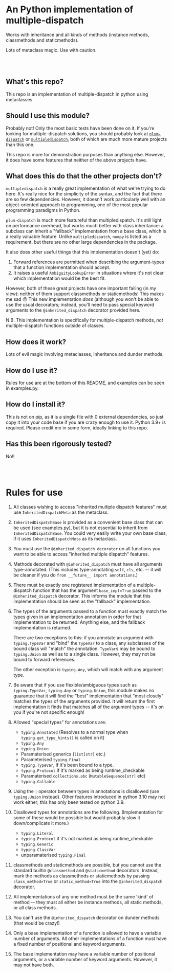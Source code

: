 # An Python implementation of multiple-dispatch

Works with inheritance and all kinds of methods (instance methods, classmethods and staticmethods).

Lots of metaclass magic. Use with caution.

<br><br>

## What's this repo?
This repo is an implementation of multiple-dispatch in python using metaclasses.

## Should I use this module?
Probably not! Only the most basic tests have been done on it.
If you're looking for multiple-dispatch solutions, you should probably look at [`plum-dispatch`](https://github.com/wesselb/plum) or [`multipledispatch`](https://pypi.org/project/multipledispatch/#description), both of which are much more mature projects than this one.

This repo is more for demonstration purposes than anything else. However, it does have some features that neither of the above projects have.

## What does this do that the other projects don't?
`multipledispatch` is a really great implementation of what we're trying to do here.
It's really nice for the simplicity of the syntax, and the fact that there are so few dependencies.
However, it doesn't work particularly well with an object-oriented approach to programming, one of the most popular programming paradigms in Python.

`plum-dispatch` is much more featureful than multipledispatch.
It's still light on performance overhead, but works much better with class inheritance: a subclass can inherit a "fallback" implementation from a base class, which is a really valuable feature.
Unlike `multipledispatch`, `numpy` is listed as a requirement, but there are no other large dependencies in the package.

It also does other useful things that this implementation doesn't (yet) do:
1. Forward references are permitted when describing the argument-types that a function implementation should accept.
2. It raises a useful `AmbiguityLookupError` in situations where it's not clear which implementation would be the best fit.

However, both of these great projects have one important failing (in my view): neither of them support classmethods or staticmethods! This makes me sad :frowning_face:
This new implementation *does* (although you won't be able to use the usual decorators; instead, you'll need to pass special keyword arguments to the `@inherited_dispatch` decorator provided here.

N.B. This implementation is specifically for multiple-dispatch methods, *not* multiple-dispatch functions outside of classes.

## How does it work?
Lots of evil magic involving metaclasses, inheritance and dunder methods.

## How do I use it?
Rules for use are at the bottom of this README, and examples can be seen in examples.py.

## How do I install it?
This is not on pip, as it is a single file with 0 external dependencies, so just copy it into your code base if you are crazy enough to use it. Python 3.9+ is required.
Please credit me in some form, ideally linking to this repo.

## Has this been rigorously tested?
No!!

<br><br>


# Rules for use


1. All classes wishing to access "inherited multiple dispatch features" must use `InheritedDispatchMeta` as the metaclass.

2. `InheritedDispatchBase` is provided as a convenient base class that can be used (see examples.py),
	but it is not essential to inherit from `InheritedDispatchBase`.
	You could very easily write your own base class, if it uses `InheritedDispatchMeta` as its metaclass.

3. You must use the `@inherited_dispatch decorator` on all functions
	you want to be able to access "inherited multiple dispatch" features.

4. Methods decorated with `@inherited_dispatch` must have all arguments type-annotated.
	(This includes type-annotating `self`, `cls`, etc. --
	it will be cleaner if you do `from __future__ import annotations`.)

5. There must be exactly one registered implementation of a multiple-dispatch function
	that has the argument `base_impl=True` passed to the `@inherited_dispatch` decorator.
	This informs the module that this implementation should be seen as the "fallback" implementation.

6. The types of the arguments passed to a function must exactly match the types given in an implementation annotation
	in order for that implementation to be returned. Anything else, and the fallback implementation is returned.

	There are two exceptions to this: if you annotate an argument with `typing.TypeVar` and "bind" the `TypeVar` to a class,
	any subclasses of the bound class will "match" the annotation.
	`TypeVar`s may be bound to `typing.Union` as well as to a single class.
	However, they may not be bound to forward references.

	The other exception is `typing.Any`, which will match with any argument type.

7. Be aware that if you use flexible/ambiguous types such as `typing.TypeVar`, `typing.Any` or `typing.Union`,
	this module makes no guarantee that it will find the "best" implementation
	that "most closely" matches the types of the arguments provided.
	It will return the first implementation it finds that matches all of the argument types --
	it's on you if you're not specific enough!

8. Allowed "special types" for annotations are:
    - `typing.Annotated` (Resolves to a normal type when `typing.get_type_hints()` is called on it)
    - `typing.Any`
    - `typing.Union`
    - Paramaterised generics (`list[str]` etc.)
    - Parameterised `typing.Final`
    - `typing.TypeVar`, if it's been bound to a type.
    - `typing.Protocol` if it's marked as being runtime_checkable
    - Paramaterised `collections.abc` (`MutableSequence[str]` etc)
    - `typing.Callable`

9. Using the `|` operator between types in annotations is disallowed (use `typing.Union` instead).
	Other features introduced in python 3.10 may not work either; this has only been tested on python 3.9.

10. Disallowed types for annotations are the following.
	(Implementation for some of these would be possible but would probably slow it down/complicate it more.)

	- `typing.Literal`
	- `typing.Protocol` if it's not marked as being runtime_checkable
	- `typing.Generic`
	- `typing.ClassVar`
	- unparamaterised `typing.Final`

11. classmethods and staticmethods are possible,
	but you cannot use the standard builtin `@classmethod` and `@staticmethod` decorators.
	Instead, mark the methods as classmethods or staticmethods by passing `class_method=True` or `static_method=True`
	into the `@inherited_dispatch` decorator.

12. All implementations of any one method must be the same 'kind' of method
	-- they must all either be instance methods, all static methods, or all class methods.

13. You can't use the `@inherited_dispatch` decorator on dunder methods (that would be crazy!)

14. Only a base implementation of a function is allowed to have a variable number of arguments.
	All other implementations of a function must have a fixed number of positional and keyword arguments.

15. The base implementation may have a variable number of positional arguments,
	or a variable number of keyword arguments. However, it may not have both.
